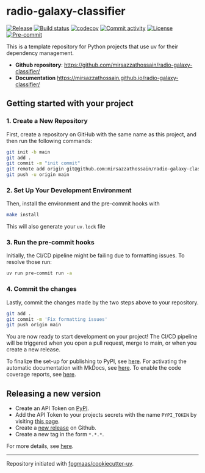 # radio-galaxy-classifier

[![Release](https://img.shields.io/github/v/release/mirsazzathossain/radio-galaxy-classifier)](https://img.shields.io/github/v/release/mirsazzathossain/radio-galaxy-classifier)
[![Build status](https://img.shields.io/github/actions/workflow/status/mirsazzathossain/radio-galaxy-classifier/ci.yml?branch=main)](https://github.com/mirsazzathossain/radio-galaxy-classifier/actions/workflows/ci.yml?query=branch%3Amain)
[![codecov](https://codecov.io/gh/mirsazzathossain/radio-galaxy-classifier/branch/main/graph/badge.svg)](https://codecov.io/gh/mirsazzathossain/radio-galaxy-classifier)
[![Commit activity](https://img.shields.io/github/commit-activity/m/mirsazzathossain/radio-galaxy-classifier)](https://img.shields.io/github/commit-activity/m/mirsazzathossain/radio-galaxy-classifier)
[![License](https://img.shields.io/github/license/mirsazzathossain/radio-galaxy-classifier?label=license)](https://img.shields.io/github/license/mirsazzathossain/radio-galaxy-classifier?label=license)
[![Pre-commit](https://img.shields.io/badge/pre--commit-enabled-brightgreen?logo=pre-commit)](https://github.com/pre-commit/pre-commit)

This is a template repository for Python projects that use uv for their dependency management.

- **Github repository**: <https://github.com/mirsazzathossain/radio-galaxy-classifier/>
- **Documentation** <https://mirsazzathossain.github.io/radio-galaxy-classifier/>

## Getting started with your project

### 1. Create a New Repository

First, create a repository on GitHub with the same name as this project, and then run the following commands:

```bash
git init -b main
git add .
git commit -m "init commit"
git remote add origin git@github.com:mirsazzathossain/radio-galaxy-classifier.git
git push -u origin main
```

### 2. Set Up Your Development Environment

Then, install the environment and the pre-commit hooks with

```bash
make install
```

This will also generate your `uv.lock` file

### 3. Run the pre-commit hooks

Initially, the CI/CD pipeline might be failing due to formatting issues. To resolve those run:

```bash
uv run pre-commit run -a
```

### 4. Commit the changes

Lastly, commit the changes made by the two steps above to your repository.

```bash
git add .
git commit -m 'Fix formatting issues'
git push origin main
```

You are now ready to start development on your project!
The CI/CD pipeline will be triggered when you open a pull request, merge to main, or when you create a new release.

To finalize the set-up for publishing to PyPI, see [here](https://fpgmaas.github.io/cookiecutter-uv/features/publishing/#set-up-for-pypi).
For activating the automatic documentation with MkDocs, see [here](https://fpgmaas.github.io/cookiecutter-uv/features/mkdocs/#enabling-the-documentation-on-github).
To enable the code coverage reports, see [here](https://fpgmaas.github.io/cookiecutter-uv/features/codecov/).

## Releasing a new version

- Create an API Token on [PyPI](https://pypi.org/).
- Add the API Token to your projects secrets with the name `PYPI_TOKEN` by visiting [this page](https://github.com/mirsazzathossain/radio-galaxy-classifier/settings/secrets/actions/new).
- Create a [new release](https://github.com/mirsazzathossain/radio-galaxy-classifier/releases/new) on Github.
- Create a new tag in the form `*.*.*`.

For more details, see [here](https://fpgmaas.github.io/cookiecutter-uv/features/cicd/#how-to-trigger-a-release).

---

Repository initiated with [fpgmaas/cookiecutter-uv](https://github.com/fpgmaas/cookiecutter-uv).
